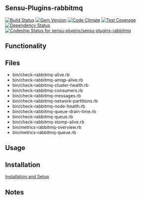 ## Sensu-Plugins-rabbitmq

[![Build Status](https://travis-ci.org/sensu-plugins/sensu-plugins-rabbitmq.svg?branch=master)](https://travis-ci.org/sensu-plugins/sensu-plugins-rabbitmq)
[![Gem Version](https://badge.fury.io/rb/sensu-plugins-rabbitmq.svg)](http://badge.fury.io/rb/sensu-plugins-rabbitmq)
[![Code Climate](https://codeclimate.com/github/sensu-plugins/sensu-plugins-rabbitmq/badges/gpa.svg)](https://codeclimate.com/github/sensu-plugins/sensu-plugins-rabbitmq)
[![Test Coverage](https://codeclimate.com/github/sensu-plugins/sensu-plugins-rabbitmq/badges/coverage.svg)](https://codeclimate.com/github/sensu-plugins/sensu-plugins-rabbitmq)
[![Dependency Status](https://gemnasium.com/sensu-plugins/sensu-plugins-rabbitmq.svg)](https://gemnasium.com/sensu-plugins/sensu-plugins-rabbitmq)
[ ![Codeship Status for sensu-plugins/sensu-plugins-rabbitmq](https://codeship.com/projects/524c57f0-e89b-0132-b373-0e94167ad564/status?branch=master)](https://codeship.com/projects/82842)

## Functionality

## Files
 * bin/check-rabbitmq-alive.rb
 * bin/check-rabbitmq-amqp-alive.rb
 * bin/check-rabbitmq-cluster-health.rb
 * bin/check-rabbitmq-consumers.rb
 * bin/check-rabbitmq-messages.rb
 * bin/check-rabbitmq-network-partitions.rb
 * bin/check-rabbitmq-node-health.rb
 * bin/check-rabbitmq-queue-drain-time.rb
 * bin/check-rabbitmq-queue.rb
 * bin/check-rabbitmq-stomp-alive.rb
 * bin/metrics-rabbitmq-overview.rb
 * bin/metrics-rabbitmq-queue.rb

## Usage

## Installation

[Installation and Setup](https://github.com/sensu-plugins/documentation/blob/master/user_docs/installation_instructions.md)

## Notes
